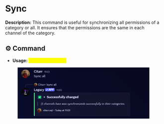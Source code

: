 # Sync

**Description:** This command is useful for synchronizing all permissions of a category or all. It ensures that the permissions are the same in each channel of the category.

## ⚙️ Command

* **Usage: &#x20;**<mark style="color:yellow;">**`sync <channel/all`**</mark>&#x20;

<figure><img src="../../.gitbook/assets/image (52).png" alt=""><figcaption></figcaption></figure>

